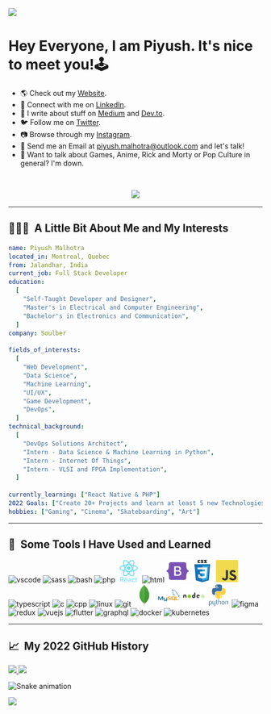<p align="left">
  <img src="https://capsule-render.vercel.app/api?type=waving&color=gradient&height=100"/>
</p>

# Hey Everyone, I am Piyush. It's nice to meet you!🕹️
- 🌎 Check out my [Website](https://piyushmalhotra.netlify.app/).
- 💼 Connect with me on [LinkedIn](https://www.linkedin.com/in/thepiyushmalhotra/).
- 📝 I write about stuff on [Medium](https://thepiyushmalhotra.medium.com/) and [Dev.to](https://dev.to/thepiyushmalhotra).
- 🐦 Follow me on [Twitter](https://twitter.com/Ipiyushmalhotra).
- 📷 Browse through my [Instagram](https://www.instagram.com/thepiyushmalhotra/).
- 📧 Send me an Email at piyush.malhotra@outlook.com and let's talk!
- 👾 Want to talk about Games, Anime, Rick and Morty or Pop Culture in general? I'm down.

<br>

<p align="center">
  <img src= "https://i.giphy.com/media/mj4ruS6mHkdKEdmwc1/giphy.webp">
</p>

---

<h2> 👨🏻‍💻 &nbsp;A Little Bit About Me and My Interests</h2>

```yaml
name: Piyush Malhotra
located_in: Montreal, Quebec
from: Jalandhar, India
current_job: Full Stack Developer
education:
  [
    "Self-Taught Developer and Designer",
    "Master's in Electrical and Computer Engineering",
    "Bachelor's in Electronics and Communication",
  ]
company: Soulber

fields_of_interests:
  [
    "Web Development",
    "Data Science",
    "Machine Learning",
    "UI/UX",
    "Game Development",
    "DevOps",
  ]
technical_background:
  [
    "DevOps Solutions Architect",
    "Intern - Data Science & Machine Learning in Python",
    "Intern - Internet Of Things",
    "Intern - VLSI and FPGA Implementation",
  ]
  
currently_learning: ["React Native & PHP"]
2022 Goals: ["Create 20+ Projects and learn at least 5 new Technologies."]
hobbies: ["Gaming", "Cinema", "Skateboarding", "Art"]
```
  
---  
  
<h2> 🚀 &nbsp;Some Tools I Have Used and Learned</h2>
<p align="left">
<img src="https://cdn.jsdelivr.net/gh/devicons/devicon/icons/vscode/vscode-original.svg" alt="vscode" width="45" height="45"/>
<img src="https://cdn.jsdelivr.net/gh/devicons/devicon/icons/sass/sass-original.svg" alt="sass" width="45" height="45"/>
<img src="https://cdn.jsdelivr.net/gh/devicons/devicon/icons/bash/bash-original.svg" alt="bash" width="45" height="45"/>
<img src="https://cdn.jsdelivr.net/gh/devicons/devicon/icons/php/php-original.svg" alt="php" width="45" height="45"/>
<img src="https://raw.githubusercontent.com/devicons/devicon/master/icons/react/react-original-wordmark.svg" alt="react" width="45" height="45" />
<img src="https://cdn.jsdelivr.net/gh/devicons/devicon/icons/html5/html5-original.svg" alt="html" width="45" height="45"/>
<img src="https://raw.githubusercontent.com/devicons/devicon/master/icons/bootstrap/bootstrap-plain.svg" alt="bootstrap" width="45" height="45" />
<img src="https://raw.githubusercontent.com/devicons/devicon/master/icons/css3/css3-original-wordmark.svg" alt="css3" width="45" height="45" />
<img src="https://raw.githubusercontent.com/devicons/devicon/master/icons/javascript/javascript-original.svg" alt="javascript" width="45" height="45" />
<img src="https://cdn.jsdelivr.net/gh/devicons/devicon/icons/typescript/typescript-original.svg" alt="typescript" width="45" height="45"/>
<img src="https://cdn.jsdelivr.net/gh/devicons/devicon/icons/c/c-original.svg" alt="c" width="45" height="45"/>
<img src="https://cdn.jsdelivr.net/gh/devicons/devicon/icons/cplusplus/cplusplus-original.svg" alt="cpp" width="45" height="45"/>
<img src="https://cdn.jsdelivr.net/gh/devicons/devicon/icons/linux/linux-original.svg" alt="linux" width="45" height="45"/>       
<img src="https://cdn.jsdelivr.net/gh/devicons/devicon/icons/git/git-original.svg" alt="git" width="45" height="45"/>
<img src="https://raw.githubusercontent.com/devicons/devicon/master/icons/mongodb/mongodb-original.svg" alt="mongodb" width="45" height="45" />
<img src="https://raw.githubusercontent.com/devicons/devicon/master/icons/mysql/mysql-original-wordmark.svg" alt="mysql" width="45" height="45" />
<img src="https://raw.githubusercontent.com/devicons/devicon/master/icons/nodejs/nodejs-original-wordmark.svg" alt="nodejs" width="45" height="45" />
<img src="https://raw.githubusercontent.com/devicons/devicon/master/icons/python/python-original-wordmark.svg" alt="python" width="45" height="45" />
<img src="https://cdn.jsdelivr.net/gh/devicons/devicon/icons/figma/figma-original.svg" alt="figma" width="45" height="45"/>
<img src="https://cdn.jsdelivr.net/gh/devicons/devicon/icons/redux/redux-original.svg" alt="redux" width="45" height="45"/>
<img src="https://cdn.jsdelivr.net/gh/devicons/devicon/icons/vuejs/vuejs-original.svg" alt="vuejs" width="45" height="45"/>
<img src="https://cdn.jsdelivr.net/gh/devicons/devicon/icons/flutter/flutter-original.svg" alt="flutter" width="45" height="45"/>
<img src="https://cdn.jsdelivr.net/gh/devicons/devicon/icons/graphql/graphql-plain.svg" alt="graphql" width="45" height="45"/>
<img src="https://cdn.jsdelivr.net/gh/devicons/devicon/icons/docker/docker-original.svg" alt="docker" width="45" height="45"/>
<img src="https://cdn.jsdelivr.net/gh/devicons/devicon/icons/kubernetes/kubernetes-plain.svg" alt="kubernetes" width="45" height="45"/>     
</p>

---

<h2> 📈 &nbsp;My 2022 GitHub History</h2>
<a href="https://github.com/thepiyushmalhotra">
  <img height="180em" src="https://github-readme-stats.vercel.app/api?username=thepiyushmalhotra&theme=noctis_minimus&show_icons=true" />
  <img height="180em" src="https://github-readme-stats.vercel.app/api/top-langs/?username=thepiyushmalhotra&theme=noctis_minimus&layout=compact" />
</a>

![Snake animation](https://github.com/thepiyushmalhotra/thepiyushmalhotra/blob/output/github-contribution-grid-snake.svg)
  
<p align="left">
  <img src="https://capsule-render.vercel.app/api?type=waving&color=gradient&height=100&section=footer"/>
</p>

